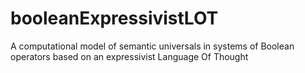 # booleanExpressivistLOT
 A computational model of semantic universals in systems of Boolean operators based on an expressivist Language Of Thought
